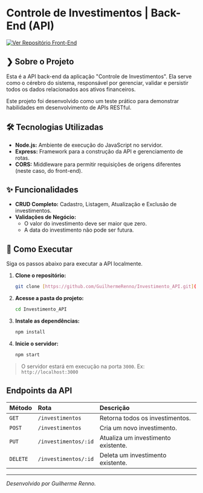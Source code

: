 # Controle de Investimentos | Back-End (API)

[![Ver Repositório Front-End](https://img.shields.io/badge/Ver-Front--End-2ea44f?style=for-the-badge)](https://github.com/GuilhermeRenno/controle-investimentos-front) 
## ❯ Sobre o Projeto

Esta é a API back-end da aplicação "Controle de Investimentos". Ela serve como o cérebro do sistema, responsável por gerenciar, validar e persistir todos os dados relacionados aos ativos financeiros.

Este projeto foi desenvolvido como um teste prático para demonstrar habilidades em desenvolvimento de APIs RESTful.

## 🛠️ Tecnologias Utilizadas

- **Node.js:** Ambiente de execução do JavaScript no servidor.
- **Express:** Framework para a construção da API e gerenciamento de rotas.
- **CORS:** Middleware para permitir requisições de origens diferentes (neste caso, do front-end).

## ✨ Funcionalidades

- **CRUD Completo:** Cadastro, Listagem, Atualização e Exclusão de investimentos.
- **Validações de Negócio:**
  - O valor do investimento deve ser maior que zero.
  - A data do investimento não pode ser futura.

## 🚀 Como Executar

Siga os passos abaixo para executar a API localmente.

1.  **Clone o repositório:**
    ```bash
    git clone [https://github.com/GuilhermeRenno/Investimento_API.git](https://github.com/GuilhermeRenno/Investimento_API.git)
    ```

2.  **Acesse a pasta do projeto:**
    ```bash
    cd Investimento_API
    ```

3.  **Instale as dependências:**
    ```bash
    npm install
    ```

4.  **Inicie o servidor:**
    ```bash
    npm start
    ```

> O servidor estará em execução na porta `3000`. Ex: `http://localhost:3000`

## Endpoints da API

| Método | Rota                  | Descrição                                |
| :----- | :-------------------- | :--------------------------------------- |
| `GET`  | `/investimentos`      | Retorna todos os investimentos.          |
| `POST` | `/investimentos`      | Cria um novo investimento.               |
| `PUT`  | `/investimentos/:id`  | Atualiza um investimento existente.      |
| `DELETE`| `/investimentos/:id`  | Deleta um investimento existente.        |

<hr>

_Desenvolvido por Guilherme Renno._

